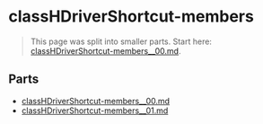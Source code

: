 # classHDriverShortcut-members

> This page was split into smaller parts. Start here: [classHDriverShortcut-members__00.md](classHDriverShortcut-members__00.md).

## Parts

- [classHDriverShortcut-members__00.md](classHDriverShortcut-members__00.md)
- [classHDriverShortcut-members__01.md](classHDriverShortcut-members__01.md)
